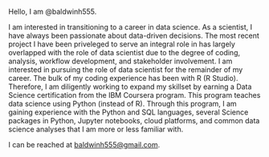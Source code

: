 Hello, I am @baldwinh555.

I am interested in transitioning to a career in data science. As a scientist, I have always been passionate about data-driven decisions. The most recent project I have been priveleged to serve an integral role in has largely overlapped with the role of data scientist due to the degree of coding, analysis, workflow development, and stakeholder involvement. I am interested in pursuing the role of data scientist for the remainder of my career. The bulk of my coding experience has been with R (R Studio). Therefore, I am diligently working to expand my skillset by earning a Data Science certification from the IBM Coursera program. This program teaches data science using Python (instead of R). Through this program, I am gaining experience with the Python and SQL languages, several Science packages in Python, Jupyter notebooks, cloud platforms, and common data science analyses that I am more or less familiar with. 

I can be reached at baldwinh555@gmail.com.
